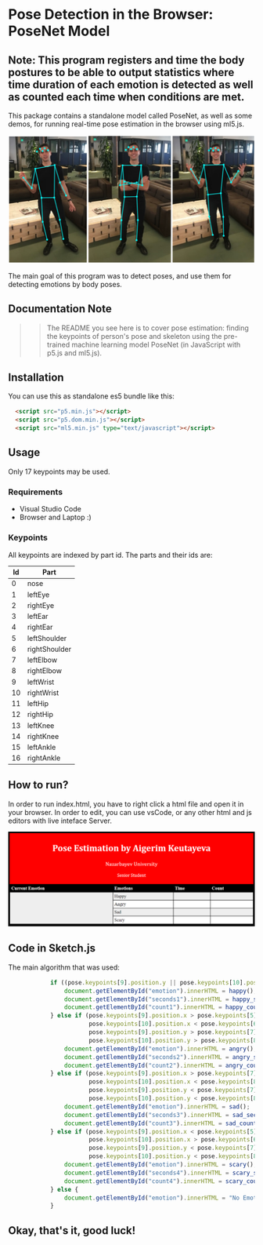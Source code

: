 # Pose Detection in the Browser: PoseNet Model

## Note: This program registers and time the body postures to be able to output statistics where time duration of each emotion is detected as well as counted each time when conditions are met.

This package contains a standalone model called PoseNet, as well as some demos, for running real-time pose estimation in the browser using ml5.js.

<img src="images/emotions.png" alt="emotions" style="width: 600px;"/>

The main goal of this program was to detect poses, and use them for detecting emotions by body poses.

## Documentation Note

>> The README you see here is to cover pose estimation: finding the keypoints of person's pose and skeleton using the pre-trained machine learning model PoseNet (in JavaScript with p5.js and ml5.js). 

## Installation

You can use this as standalone es5 bundle like this:

```html
  <script src="p5.min.js"></script>
  <script src="p5.dom.min.js"></script>
  <script src="ml5.min.js" type="text/javascript"></script>
```

## Usage
Only 17 keypoints may be used. 


### Requirements
 * Visual Studio Code
 * Browser and Laptop :)


### Keypoints

All keypoints are indexed by part id.  The parts and their ids are:

| Id | Part |
| -- | -- |
| 0 | nose |
| 1 | leftEye |
| 2 | rightEye |
| 3 | leftEar |
| 4 | rightEar |
| 5 | leftShoulder |
| 6 | rightShoulder |
| 7 | leftElbow |
| 8 | rightElbow |
| 9 | leftWrist |
| 10 | rightWrist |
| 11 | leftHip |
| 12 | rightHip |
| 13 | leftKnee |
| 14 | rightKnee |
| 15 | leftAnkle |
| 16 | rightAnkle |



## How to run?

In order to run index.html, you have to right click a html file and open it in your browser. In order to edit, you can use vsCode, or any other html and js editors with live inteface Server.

<img src="images/mainpage.png" alt="emotions" style="width: 600px;"/>

## Code in Sketch.js

The main algorithm that was used:
```javascript
            if ((pose.keypoints[9].position.y || pose.keypoints[10].position.y) < (pose.keypoints[0].position.y)){
                document.getElementById("emotion").innerHTML = happy();
                document.getElementById("seconds1").innerHTML = happy_seconds();
                document.getElementById("count1").innerHTML = happy_count();
            } else if (pose.keypoints[9].position.x > pose.keypoints[5].position.x &&
                       pose.keypoints[10].position.x < pose.keypoints[6].position.x &&
                       pose.keypoints[9].position.y > pose.keypoints[7].position.y &&
                       pose.keypoints[10].position.y > pose.keypoints[8].position.y) {
                document.getElementById("emotion").innerHTML = angry();
                document.getElementById("seconds2").innerHTML = angry_seconds();
                document.getElementById("count2").innerHTML = angry_count();
            } else if (pose.keypoints[9].position.x > pose.keypoints[7].position.x &&
                       pose.keypoints[10].position.x < pose.keypoints[8].position.x &&
                       pose.keypoints[9].position.y < pose.keypoints[7].position.y &&
                       pose.keypoints[10].position.y < pose.keypoints[8].position.y) {
                document.getElementById("emotion").innerHTML = sad();
                document.getElementById("seconds3").innerHTML = sad_seconds();
                document.getElementById("count3").innerHTML = sad_count();
            } else if (pose.keypoints[9].position.x < pose.keypoints[5].position.x &&
                       pose.keypoints[10].position.x > pose.keypoints[6].position.x &&
                       pose.keypoints[9].position.y < pose.keypoints[7].position.y &&
                       pose.keypoints[10].position.y < pose.keypoints[8].position.y) {
                document.getElementById("emotion").innerHTML = scary();
                document.getElementById("seconds4").innerHTML = scary_seconds();
                document.getElementById("count4").innerHTML = scary_count();
            } else {
                document.getElementById("emotion").innerHTML = "No Emotions";
            }              
```

## Okay, that's it, good luck!
